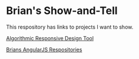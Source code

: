 # Brian's Show-and-Tell

This respository has links to projects I want to show.

[Algorithmic Responsive Design Tool](https://www.tarptiedown.com/response/response-tool.html)

[Brians AngularJS Respositories](https://github.com/BrianHCombes)
